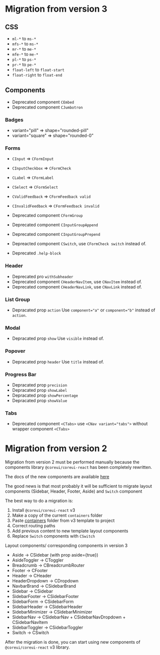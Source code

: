 # Migration from version 3

## CSS

- `ml-*` to `ms-*`
- `mfs-*` to `ms-*`
- `mr-*` to `me-*`
- `mfe-*` to `me-*`
- `pl-*` to `ps-*`
- `pr-*` to `pe-*`
- `float-left` to `float-start`
- `float-right` to `float-end`

## Components

- Deprecated component `CEmbed`
- Deprecated component `CJumbotron`

### Badges

- variant="pill" => shape="rounded-pill"
- variant="square" => shape="rounded-0"

### Forms

- `CInput` => `CFormInput`
- `CInputCheckbox` => `CFormCheck`
- `CLabel` => `CFormLabel`
- `CSelect` => `CFormSelect`
- `CValidFeedback` => `CFormFeedback valid`
- `CInvalidFeedback` => `CFormFeedback invalid`

- Deprecated component `CFormGroup`
- Deprecated component `CInputGroupAppend`
- Deprecated component `CInputGroupPrepend`
- Depreacted component `CSwitch`, use `CFormCheck switch` instead of.
- Deprecated `.help-block`

### Header

- Deprecated pro `withSubheader`
- Deprecated component `CHeaderNavItem`, use `CNavItem` instead of.
- Deprecated component `CHeaderNavLink`, use `CNavLink` instead of.

### List Group

- Depracated prop `action` Use `component="a"` or `component="b"` instead of `action`.

### Modal

- Depracated prop `show` Use `visible` instead of.

### Popover

- Depracated prop `header` Use `title` instead of.

### Progress Bar

- Depracated prop `precision`
- Depracated prop `showLabel`
- Depracated prop `showPercentage`
- Depracated prop `showValue`

### Tabs

- Deprecated component `<CTabs>` use `<CNav variant="tabs">` without wrapper component `<CTabs>`


# Migration from version 2

Migration from version 2 must be performed manually because the components library `@coreui/coreui-react` has been completely rewritten.

The docs of the new components are available [here](https://coreui.io/react/docs/)

The good news is that most probably it will be sufficient to migrate layout components (Sidebar, Header, Footer, Aside) and `Switch` component

The best way to do a migration is:
1. Install `@coreui/coreui-react` v3
2. Make a copy of the current `containers` folder
2. Paste [containers](https://github.com/coreui/coreui-free-react-admin-template/tree/master/src/containers) folder from v3 template to project
3. Correct routing paths
4. Add previous content to new template layout components
5. Replace `Switch` components with `CSwitch`

Layout components/ corresponding components in version 3
- Aside -> CSidebar (with prop aside={true})
- AsideToggler -> CToggler
- Breadcrumb -> CBreadcrumbRouter
- Footer -> CFooter
- Header -> CHeader
- HeaderDropdown -> CDropdown
- NavbarBrand -> CSidebarBrand
- Sidebar -> CSidebar
- SidebarFooter -> CSidebarFooter
- SidebarForm -> CSidebarForm
- SidebarHeader -> CSidebarHeader
- SidebarMinimizer -> CSidebarMinimizer
- SidebarNav -> CSidebarNav + CSidebarNavDropdown + CSidebarNavItem
- SidebarToggler -> CSidebarToggler
- Switch -> CSwitch

After the migration is done, you can start using new components of `@coreui/coreui-react` v3 library.
